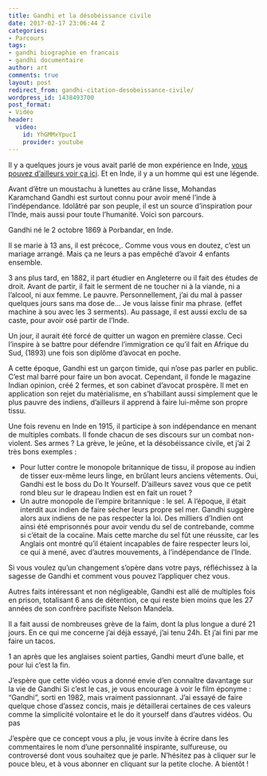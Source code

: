 ```yaml
---
title: Gandhi et la désobéissance civile
date: 2017-02-17 23:06:44 Z
categories:
- Parcours
tags:
- gandhi biographie en francais
- gandhi documentaire
author: art
comments: true
layout: post
redirect_from: gandhi-citation-desobeissance-civile/
wordpress_id: 1438493700
post_format:
- Vidéo
header:
  video:
    id: YhGMMxYpucI
    provider: youtube
---
```


Il y a quelques jours je vous avait parlé de mon expérience en Inde, [vous pouvez d’ailleurs voir ça ici](https://irz.fr/inde). Et en Inde, il y a un homme qui est une légende.
<!-- more -->

Avant d’être un moustachu à lunettes au crâne lisse, Mohandas Karamchand Gandhi est surtout connu pour avoir mené l’inde à l’indépendance. Idolâtré par son peuple, il est un source d’inspiration pour l’Inde, mais aussi pour toute l’humanité. Voici son parcours.

Gandhi né le 2 octobre 1869 à Porbandar, en Inde.

Il se marie à 13 ans, il est précoce,. Comme vous vous en doutez, c’est un mariage arrangé. Mais ça ne leurs a pas empêché d’avoir 4 enfants ensemble.

3 ans plus tard, en 1882, il part étudier en Angleterre ou il fait des études de droit. Avant de partir, il fait le serment de ne toucher ni à la viande, ni a l’alcool, ni aux femme. Le pauvre. Personnellement, j’ai du mal à passer quelques jours sans ma dose de… Je vous laisse finir ma phrase. (effet machine à sou avec les 3 serments). Au passage, il est aussi exclu de sa caste, pour avoir osé partir de l’Inde.

Un jour, il aurait été forcé de quitter un wagon en première classe. Ceci l’inspire à se battre pour défendre l’immigration ce qu’il fait en Afrique du Sud, (1893) une fois son diplôme d’avocat en poche.

A cette époque, Gandhi est un garçon timide, qui n’ose pas parler en public. C’est mal barré pour faire un bon avocat. Cependant, il fonde le magazine Indian opinion, créé 2 fermes, et son cabinet d’avocat prospère. Il met en application son rejet du matérialisme, en s’habillant aussi simplement que le plus pauvre des indiens, d’ailleurs il apprend à faire lui-même son propre tissu.

Une fois revenu en Inde en 1915, il participe à son indépendance en menant de multiples combats. Il fonde chacun de ses discours sur un combat non-violent. Ses armes ? La grève, le jeûne, et la désobéissance civile, et j’ai 2 très bons exemples :
- Pour lutter contre le monopole britannique de tissu, il propose au indien de tisser eux-même leurs linge, en brûlant leurs anciens vêtements. Oui, Gandhi est le boss du Do It Yourself. D’ailleurs savez vous que ce petit rond bleu sur le drapeau Indien est en fait un rouet ?
- Un autre monopole de l’empire britannique : le sel. A l’époque, il était interdit aux indien de faire sécher leurs propre sel mer. Gandhi suggère alors aux indiens de ne pas respecter la loi. Des milliers d’Indien ont ainsi été emprisonnés pour avoir vendu du sel de contrebande, comme si c’était de la cocaïne. Mais cette marche du sel fût une réussite, car les Anglais ont montré qu’il étaient incapables de faire respecter leurs loi, ce qui à mené, avec d’autres mouvements, à l’indépendance de l’Inde.

Si vous voulez qu’un changement s’opère dans votre pays, réfléchissez à la sagesse de Gandhi et comment vous pouvez l’appliquer chez vous.

Autres faits intéressant et non négligeable, Gandhi est allé de multiples fois en prison, totalisant 6 ans de détention, ce qui reste bien moins que les 27 années de son confrère pacifiste Nelson Mandela.

Il a fait aussi de nombreuses grève de la faim, dont la plus longue a duré 21 jours. En ce qui me concerne j’ai déjà essayé, j’ai tenu 24h. Et j’ai fini par me faire un tacos.

1 an après que les anglaises soient parties, Gandhi meurt d’une balle, et pour lui c’est la fin.

J’espère que cette vidéo vous a donné envie d’en connaître davantage sur la vie de Gandhi Si c’est le cas, je vous encourage à voir le film éponyme : “Gandhi”, sorti en 1982, mais vraiment passionnant. J’ai essayé de faire quelque chose d’assez concis, mais je détaillerai certaines de ces valeurs comme la simplicité volontaire et le do it yourself dans d’autres vidéos. Ou pas

J’espère que ce concept vous a plu, je vous invite à écrire dans les commentaires le nom d’une personnalité inspirante, sulfureuse, ou controversé dont vous souhaitez que je parle. N’hésitez pas à cliquer sur le pouce bleu, et à vous abonner en cliquant sur la petite cloche. A bientôt !
